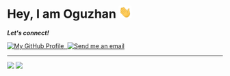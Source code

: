 <h1>Hey, I am Oguzhan <img src="assets/hi.gif" width="30px"></h1>
<p><b><i>Let's connect!</i></b></p>
<a target="_blank" href="https://github.com/oguzhnatly"><img alt="My GitHub Profile" src="https://img.shields.io/github/followers/oguzhnatly?label=FOLLOW&style=for-the-badge">
<a target="_blank" href="mailto:oguzhnatly@gmail.com"><img alt="" src="https://img.shields.io/badge/gmail-c14438.svg?&style=for-the-badge&logo=gmail&logoColor=white">
<a target="_blank" href="https://www.linkedin.com/in/oguzhanatalay/"><img alt="Send me an email" src="https://img.shields.io/badge/linkedin-blue.svg?&style=for-the-badge&logo=linkedin&logoColor=white"></a>
<hr />
<p><img src="https://github-readme-stats.vercel.app/api?username=oguzhnatly&show_icons=true&theme=gotham&hide_border=1">
<img src="https://github-readme-stats.vercel.app/api/top-langs/?username=oguzhnatly&layout=compact&theme=gotham&hide_border=1"></p>
